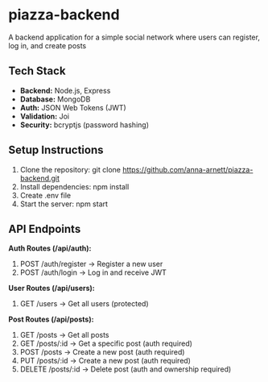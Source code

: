 # piazza-backend
A backend application for a simple social network where users can register, log in, and create posts 

## Tech Stack
- **Backend:** Node.js, Express
- **Database:** MongoDB
- **Auth:** JSON Web Tokens (JWT)
- **Validation:** Joi
- **Security:** bcryptjs (password hashing)

## Setup Instructions

1. Clone the repository: git clone https://github.com/anna-arnett/piazza-backend.git
2. Install dependencies: npm install
3. Create .env file
4. Start the server: npm start

## API Endpoints
**Auth Routes (/api/auth):**
1. POST /auth/register -> Register a new user
2. POST /auth/login    -> Log in and receive JWT

**User Routes (/api/users):**
1. GET /users          -> Get all users (protected)

**Post Routes (/api/posts):**
1. GET /posts          -> Get all posts
2. GET /posts/:id      -> Get a specific post (auth required)
3. POST /posts         -> Create a new post (auth required)
4. PUT /posts/:id      -> Create a new post (auth required)
5. DELETE /posts/:id   -> Delete post (auth and ownership required)
